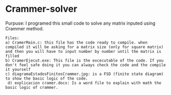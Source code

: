# Crammer-solver
Purpuse:
I programed this small code to solve any matrix inputed using Crammer method.

    Files: 
    a) CramerMain.c: this file has the code ready to compile. when compiled it will be asking for a matrix size (only for square matrix) and then you will have to input number by number until the matrix is filled
    b) CramerEjecut.exe: This file is the excecutable of the code. If you don't feel safe doing it you can always check the code and the compile it yourself
    c) diagramaEstadosFinitosCrammer.jpg: is a FSD (finite state diagram) to show the basic logic of the code.
     d) explicacion cramer.docx: Is a word file to explain with math the basic logic of crammer.


